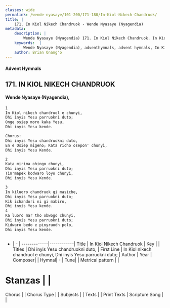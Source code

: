```yaml
---
classes: wide
permalink: /wende-nyasaye/101-200/171-180/In-Kiol-Nikech-Chandruok/
title: |
    171. In Kiol Nikech Chandruok - Wende Nyasaye (Nyagendia)
metadata:
    description: |
        Wende Nyasaye (Nyagendia) 171. In Kiol Nikech Chandruok. In Kiol nikech chandruol e chunyi, Dhi inyis Yesu parruokni duto; Onge osiep moro kaka Yesu, Dhi inyis Yesu kende.  Chorus: Dhi inyis Yesu chandruokni duto, En e Osiep migeno; Kata richo osepon' chunyi, Dhi inyis Yesu Kende.  
    keywords:  |
        Wende Nyasaye (Nyagendia), adventhymnals, advent hymnals, In Kiol Nikech Chandruok, In Kiol nikech chandruol e chunyi, Dhi inyis Yesu parruokni duto;. Dhi inyis Yesu chandruokni duto,
    author: Brian Onang'o
---
```


#### Advent Hymnals
## 171. IN KIOL NIKECH CHANDRUOK
####  Wende Nyasaye (Nyagendia),

```txt
1
In Kiol nikech chandruol e chunyi,
Dhi inyis Yesu parruokni duto;
Onge osiep moro kaka Yesu,
Dhi inyis Yesu kende.

Chorus:
Dhi inyis Yesu chandruokni duto,
En e Osiep migeno; Kata richo osepon' chunyi,
Dhi inyis Yesu Kende.

2
Kata mirima ohingo chunyi,
Dhi inyis Yesu parruokni duto;
Tin'mapek kodwaro loyo chunyi,
Dhi inyis Yesu Kende.

3
In kiluoro chandruok gi masiche,
Dhi inyis Yesu parruokni duto;
Kik ichandori ni gi mabiro,
Dhi inyis Yesu kende.
4
Ka luoro mar tho obwogo chunyi, 
Dhi inyis Yesu parruokni duto; 
Kidwaro bedo e pinyruodh polo, 
Dhi inyis Yesu kende.



```

- |   -  |
-------------|------------|
Title | In Kiol Nikech Chandruok |
Key |  |
Titles | Dhi inyis Yesu chandruokni duto, |
First Line | In Kiol nikech chandruol e chunyi, Dhi inyis Yesu parruokni duto; |
Author | 
Year | 
Composer| |
Hymnal|  - |
Tune|  |
Metrical pattern | |
# Stanzas |  |
Chorus |  |
Chorus Type |  |
Subjects | |
Texts |  |
Print Texts | 
Scripture Song |  |
    
